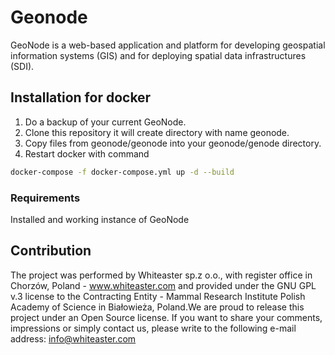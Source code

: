 # Geonode

GeoNode is a web-based application and platform for developing geospatial information systems (GIS) and for deploying spatial data infrastructures (SDI).

## Installation for docker
    
1. Do a backup of your current GeoNode.
2. Clone this repository it will create directory with name geonode.
3. Copy files from geonode/geonode into your geonode/genode directory.
4. Restart  docker with command  
```bash
docker-compose -f docker-compose.yml up -d --build
```

### Requirements

Installed and working instance of GeoNode

## Contribution

The project was performed by Whiteaster sp.z o.o., with register office in Chorzów, Poland - www.whiteaster.com and provided under the GNU GPL v.3 license to the Contracting Entity - Mammal Research Institute Polish Academy of Science in Białowieża, Poland.We are proud to release this project under an Open Source license. If you want to share your comments, impressions or simply contact us, please write to the following e-mail address: info@whiteaster.com
